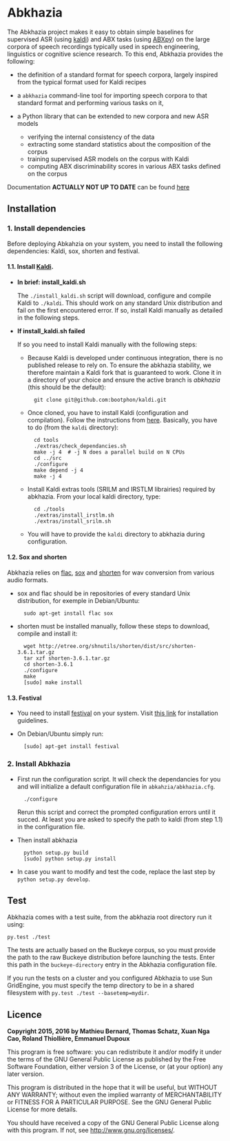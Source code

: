 # Abkhazia

The Abkhazia project makes it easy to obtain simple baselines for
supervised ASR (using [kaldi](http://kaldi-asr.org)) and ABX tasks
(using [ABXpy](https://github.com/bootphon/ABXpy)) on the large corpora
of speech recordings typically used in speech engineering, linguistics
or cognitive science research. To this end, Abkhazia provides the
following:

* the definition of a standard format for speech corpora, largely
  inspired from the typical format used for Kaldi recipes
* a ``abkhazia`` command-line tool for importing speech corpora to that
  standard format and performing various tasks on it,
* a Python library that can be extended to new corpora and new ASR
  models

  * verifying the internal consistency of the data
  * extracting some standard statistics about the composition of the
    corpus
  * training supervised ASR models on the corpus with Kaldi
  * computing ABX discriminability scores in various ABX tasks defined
    on the corpus

Documentation **ACTUALLY NOT UP TO DATE** can be found
[here](https://github.com/bootphon/abkhazia/wiki)


## Installation

### 1. Install dependencies

Before deploying Abkahzia on your system, you need to install the
following dependencies: Kaldi, sox, shorten and festival.

#### 1.1. Install [Kaldi](http://kaldi-asr.org).

* **In brief: install_kaldi.sh**

    The ``./install_kaldi.sh`` script will download, configure and
    compile Kaldi to ``./kaldi``. This should work on any standard
    Unix distribution and fail on the first encountered error. If so,
    install Kaldi manually as detailed in the following steps.

* **If install_kaldi.sh failed**

    If so you need to install Kaldi manually with the following steps:

    * Because Kaldi is developed under continuous integration, there
      is no published release to rely on. To ensure the abkhazia
      stability, we therefore maintain a Kaldi fork that is guaranteed
      to work. Clone it in a directory of your choice and ensure the
      active branch is *abkhazia* (this should be the default):

            git clone git@github.com:bootphon/kaldi.git

    * Once cloned, you have to install Kaldi (configuration and
      compilation). Follow the instructions from
      [here](http://kaldi-asr.org/doc/install.html). Basically, you have
      to do (from the `kaldi` directory):

            cd tools
            ./extras/check_dependancies.sh
            make -j 4  # -j N does a parallel build on N CPUs
            cd ../src
            ./configure
            make depend -j 4
            make -j 4

    * Install Kaldi extras tools (SRILM and IRSTLM librairies)
      required by abkhazia. From your local kaldi directory, type:

            cd ./tools
            ./extras/install_irstlm.sh
            ./extras/install_srilm.sh

    * You will have to provide the `kaldi` directory to abkhazia during
      configuration.


#### 1.2. Sox and shorten

Abkhazia relies on [flac](https://xiph.org/flac),
[sox](http://sox.sourceforge.net) and
[shorten](http://etree.org/shnutils/shorten) for wav conversion from
various audio formats.

* sox and flac should be in repositories of every standard Unix
  distribution, for exemple in Debian/Ubuntu:

        sudo apt-get install flac sox

* shorten must be installed manually, follow these steps to
  download, compile and install it:

        wget http://etree.org/shnutils/shorten/dist/src/shorten-3.6.1.tar.gz
        tar xzf shorten-3.6.1.tar.gz
        cd shorten-3.6.1
        ./configure
        make
        [sudo] make install

#### 1.3. Festival

* You need to install
  [festival](http://www.cstr.ed.ac.uk/projects/festival) on your
  system. Visit
  [this link](http://www.festvox.org/docs/manual-2.4.0/festival_6.html#Installation)
  for installation guidelines.

* On Debian/Ubuntu simply run:

        [sudo] apt-get install festival

### 2. Install Abkhazia

* First run the configuration script. It will check the dependancies for
  you and will initialize a default configuration file in
  `abkahzia/abkhazia.cfg`.

        ./configure

  Rerun this script and correct the prompted configuration errors
  until it succed. At least you are asked to specify the path to kaldi
  (from step 1.1) in the configuration file.


* Then install abkhazia

        python setup.py build
        [sudo] python setup.py install

* In case you want to modify and test the code, replace the last step by
  ``python setup.py develop``.


## Test

Abkhazia comes with a test suite, from the abkhazia root directory run
it using:

    py.test ./test

The tests are actually based on the Buckeye corpus, so you must
provide the path to the raw Buckeye distribution before launching the
tests. Enter this path in the ``buckeye-directory`` entry in the
Abkhazia configuration file.

If you run the tests on a cluster and you configured Abkhazia to use
Sun GridEngine, you must specify the temp directory to be in a shared
filesystem with ``py.test ./test --basetemp=mydir``.


## Licence

**Copyright 2015, 2016 by Mathieu Bernard, Thomas Schatz, Xuan Nga Cao, Roland Thiollière, Emmanuel Dupoux**

This program is free software: you can redistribute it and/or modify
it under the terms of the GNU General Public License as published by
the Free Software Foundation, either version 3 of the License, or
(at your option) any later version.

This program is distributed in the hope that it will be useful,
but WITHOUT ANY WARRANTY; without even the implied warranty of
MERCHANTABILITY or FITNESS FOR A PARTICULAR PURPOSE.  See the
GNU General Public License for more details.

You should have received a copy of the GNU General Public License
along with this program.  If not, see <http://www.gnu.org/licenses/>.

